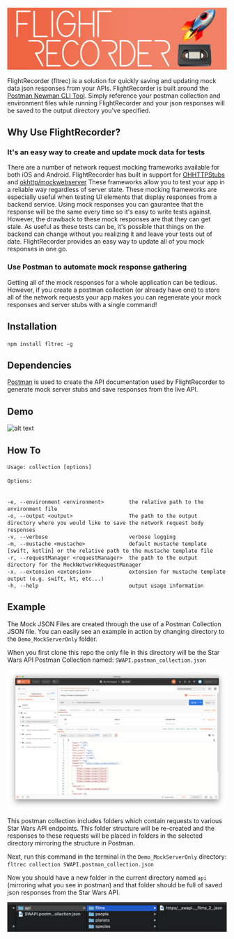 ![alt text](https://raw.githubusercontent.com/normand1/FlightRecorder/master/ReadMeAssets/FlightRecLogo.png)


FlightRecorder (fltrec) is a solution for quickly saving and updating mock data json responses from your APIs.
FlightRecorder is built around the [Postman Newman CLI Tool](https://github.com/postmanlabs/newman).
Simply reference your postman collection and environment files while running FlightRecorder and your json responses will be saved to the output directory you've specified.

## Why Use FlightRecorder?

### It's an easy way to create and update mock data for tests
There are a number of network request mocking frameworks available for both iOS and Android. FlightRecorder has built in support for [OHHTTPStubs](https://github.com/AliSoftware/OHHTTPStubs) and [okhttp/mockwebserver](https://github.com/square/okhttp/tree/master/mockwebserver)
These frameworks allow you to test your app in a reliable way regardless of server state. These mocking frameworks are especially useful when testing UI elements that display responses from a backend service. Using mock responses you can gaurantee that the response will be the same every time so it's easy to write tests against. However, the drawback to these mock responses are that they can get stale.  As useful as these tests can be, it's possible that things on the backend can change without you realizing it and leave your tests out of date. FlightRecorder provides an easy way to update all of you mock responses in one go.

### Use Postman to automate mock response gathering

Getting all of the mock responses for a whole application can be tedious. However, if you create a postman collection (or already have one) to store all of the network requests your app makes you can regenerate your mock responses and server stubs with a single command!

## Installation 

`npm install fltrec -g`

## Dependencies


[Postman](https://www.getpostman.com/postman) is used to create the API documentation used by FlightRecorder to generate mock server stubs and save responses from the live API.

## Demo

![alt text](https://raw.githubusercontent.com/normand1/FlightRecorder/master/ReadMeAssets/flt_rec_demo.gif)

## How To
```
Usage: collection [options]

Options:


-e, --environment <environment>        the relative path to the environment file
-o, --output <output>                  The path to the output directory where you would like to save the network request body responses
-v, --verbose                          verbose logging
-m, --mustache <mustache>              default mustache template [swift, kotlin] or the relative path to the mustache template file
-r, --requestManager <requestManager>  the path to the output directory for the MockNetworkRequestManager
-x, --extension <extension>            extension for mustache template output (e.g. swift, kt, etc...)
-h, --help                             output usage information
```

## Example

The Mock JSON Files are created through the use of a Postman Collection JSON file. You can easily see an example in action by changing directory to the `Demo_MockServerOnly` folder.

When you first clone this repo the only file in this directory will be the Star Wars API Postman Collection named: `SWAPI.postman_collection.json` 

![Postman Example](https://raw.githubusercontent.com/normand1/FlightRecorder/master/ReadMeAssets/postman_swapi.png)

This postman collection includes folders which contain requests to various Star Wars API endpoints. This folder structure will be re-created and the responses to these requests will be placed in folders in the selected directory mirroring the structure in Postman. 

Next, run this command in the terminal in the `Demo_MockServerOnly` directory:
`fltrec collection SWAPI.postman_collection.json`

Now you should have a new folder in the current directory named `api` (mirroring what you see in postman) and that folder should be full of saved json responses from the Star Wars API.

![folder structure](https://raw.githubusercontent.com/normand1/FlightRecorder/master/ReadMeAssets/api_folder_structure.png)
